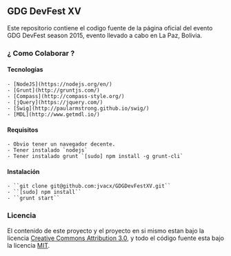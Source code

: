 ## GDG DevFest XV

Este repositorio contiene el codigo fuente de la página oficial del evento
GDG DevFest season 2015, evento llevado a cabo en La Paz, Bolivia.


### ¿ Como Colaborar ?

#### Tecnologías

    - [NodeJS](https://nodejs.org/en/)
    - [Grunt](http://gruntjs.com/)
    - [Compass](http://compass-style.org/)
    - [jQuery](https://jquery.com/)
    - [Swig](http://paularmstrong.github.io/swig/)
    - [MDL](http://www.getmdl.io/)

#### Requisitos

    - Obvio tener un navegador decente.
    - Tener instalado `nodejs`
    - Tener instalado grunt `[sudo] npm install -g grunt-cli`

#### Instalación

    - ``git clone git@github.com:jvacx/GDGDevFestXV.git``
    - ``[sudo] npm install``
    - ``grunt start``


### Licencia

El contenido de este proyecto y el proyecto en si mismo estan bajo la licencia [Creative Commons Attribution 3.0](https://creativecommons.org/licenses/by/3.0/),
y todo el código fuente esta bajo la licencia [MIT](https://opensource.org/licenses/MIT).